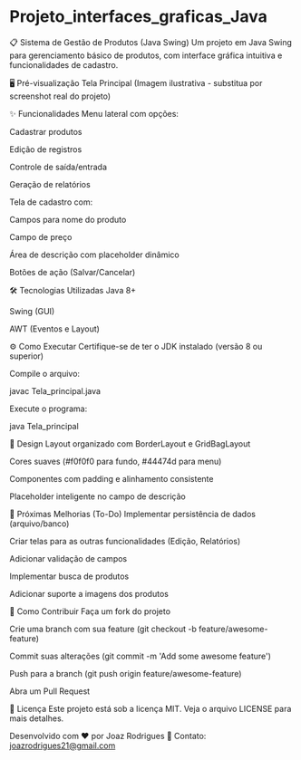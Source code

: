 # Projeto_interfaces_graficas_Java


📋 Sistema de Gestão de Produtos (Java Swing)
Um projeto em Java Swing para gerenciamento básico de produtos, com interface gráfica intuitiva e funcionalidades de cadastro.

🖥️ Pré-visualização
Tela Principal
(Imagem ilustrativa - substitua por screenshot real do projeto)

✨ Funcionalidades
Menu lateral com opções:

Cadastrar produtos

Edição de registros

Controle de saída/entrada

Geração de relatórios

Tela de cadastro com:

Campos para nome do produto

Campo de preço

Área de descrição com placeholder dinâmico

Botões de ação (Salvar/Cancelar)

🛠️ Tecnologias Utilizadas
Java 8+

Swing (GUI)

AWT (Eventos e Layout)

⚙️ Como Executar
Certifique-se de ter o JDK instalado (versão 8 ou superior)

Compile o arquivo:

javac Tela_principal.java

Execute o programa:

java Tela_principal

🎨 Design
Layout organizado com BorderLayout e GridBagLayout

Cores suaves (#f0f0f0 para fundo, #44474d para menu)

Componentes com padding e alinhamento consistente

Placeholder inteligente no campo de descrição

📌 Próximas Melhorias (To-Do)
Implementar persistência de dados (arquivo/banco)

Criar telas para as outras funcionalidades (Edição, Relatórios)

Adicionar validação de campos

Implementar busca de produtos

Adicionar suporte a imagens dos produtos

🤝 Como Contribuir
Faça um fork do projeto

Crie uma branch com sua feature (git checkout -b feature/awesome-feature)

Commit suas alterações (git commit -m 'Add some awesome feature')

Push para a branch (git push origin feature/awesome-feature)

Abra um Pull Request

📄 Licença
Este projeto está sob a licença MIT. Veja o arquivo LICENSE para mais detalhes.

Desenvolvido com ❤️ por Joaz Rodrigues
📧 Contato: joazrodrigues21@gmail.com
